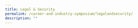 ```yaml
---
title: Legal & Security
permalink: /career-and-industry-symposium/legalandsecurity/
description: ""
---
```

